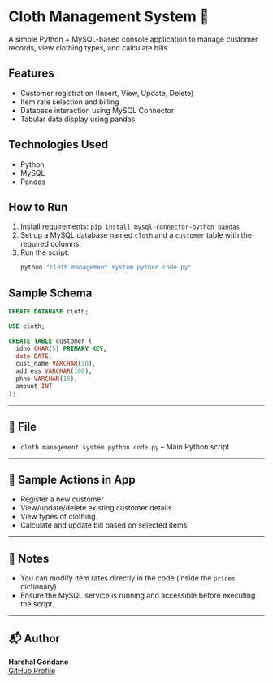 # Cloth Management System 🧥

A simple Python + MySQL-based console application to manage customer records, view clothing types, and calculate bills.

## Features
- Customer registration (Insert, View, Update, Delete)
- Item rate selection and billing
- Database interaction using MySQL Connector
- Tabular data display using pandas

## Technologies Used
- Python
- MySQL
- Pandas

## How to Run
1. Install requirements: `pip install mysql-connector-python pandas`
2. Set up a MySQL database named `cloth` and a `customer` table with the required columns.
3. Run the script:
   ```bash
   python "cloth management system python code.py"
   ```


## Sample Schema
```sql
CREATE DATABASE cloth;

USE cloth;

CREATE TABLE customer (
  idno CHAR(5) PRIMARY KEY,
  date DATE,
  cust_name VARCHAR(50),
  address VARCHAR(100),
  phno VARCHAR(15),
  amount INT
);

``````
---

## 📂 File
- `cloth management system python code.py` – Main Python script

---

## 🧪 Sample Actions in App
- Register a new customer
- View/update/delete existing customer details
- View types of clothing
- Calculate and update bill based on selected items

---

## 📎 Notes
- You can modify item rates directly in the code (inside the `prices` dictionary).
- Ensure the MySQL service is running and accessible before executing the script.

---

## 📬 Author
**Harshal Gondane**  
[GitHub Profile](https://github.com/harshalgondane33)
